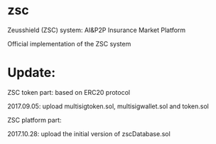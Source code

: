 # zsc
Zeusshield (ZSC) system: AI&P2P Insurance Market Platform

Official implementation of the ZSC system


# Update:

ZSC token part: based on ERC20 protocol

2017.09.05: upload multisigtoken.sol, multisigwallet.sol and token.sol


ZSC platform part:

2017.10.28: upload the initial version of zscDatabase.sol
